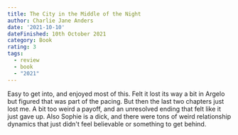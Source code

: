 ```yaml
---
title: The City in the Middle of the Night
author: Charlie Jane Anders
date: '2021-10-10'
dateFinished: 10th October 2021
category: Book
rating: 3
tags:
  - review
  - book
  - "2021"
---
```


Easy to get into, and enjoyed most of this. Felt it lost its way a bit in Argelo but figured that was part of the pacing. But then the last two chapters just lost me. A bit too weird a payoff, and an unresolved ending that felt like it just gave up. Also Sophie is a dick, and there were tons of weird relationship dynamics that just didn't feel believable or something to get behind.